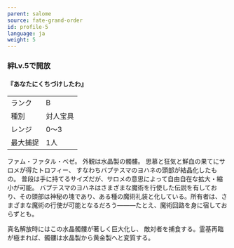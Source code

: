 ```yaml
---
parent: salome
source: fate-grand-order
id: profile-5
language: ja
weight: 5
---
```


### 絆Lv.5で開放

#### 『あなたにくちづけしたわ』

<table>
  <tr><td>ランク</td><td>B</td></tr>
  <tr><td>種別</td><td>対人宝具</td></tr>
  <tr><td>レンジ</td><td>0～3</td></tr>
  <tr><td>最大捕捉</td><td>1人</td></tr>
</table>

ファム・ファタル・ベゼ。
外観は水晶製の髑髏。
思慕と狂気と鮮血の果てにサロメが得たトロフィー、
すなわちバプテスマのヨハネの頭部が結晶化したもの。
普段は手に持てるサイズだが、サロメの意思によって自由自在な拡大・縮小が可能。
バプテスマのヨハネはさまざまな魔術を行使した伝説を有しており、その頭部は神秘の塊であり、ある種の魔術礼装と化している。所有者は、さまざまな魔術の行使が可能となるだろう―――たとえ、魔術回路を身に宿しておらずとも。

真名解放時にはこの水晶髑髏が著しく巨大化し、
敵対者を捕食する。霊基再臨が極まれば、髑髏は水晶製から黄金製へと変質する。
